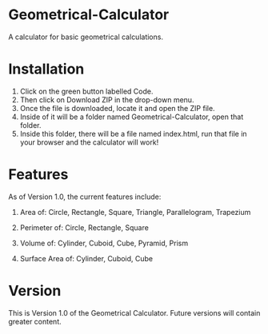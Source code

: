 # Geometrical-Calculator
A calculator for basic geometrical calculations.

# Installation
1) Click on the green button labelled Code.
2) Then click on Download ZIP in the drop-down menu.
3) Once the file is downloaded, locate it and open the ZIP file.
4) Inside of it will be a folder named Geometrical-Calculator, open that folder.
5) Inside this folder, there will be a file named index.html, run that file in your browser and the calculator will work!

# Features
As of Version 1.0, the current features include:
1) Area of:
Circle,
Rectangle,
Square,
Triangle,
Parallelogram,
Trapezium

2) Perimeter of:
Circle,
Rectangle,
Square

3) Volume of:
Cylinder,
Cuboid,
Cube,
Pyramid,
Prism
  
4) Surface Area of:
Cylinder,
Cuboid,
Cube

# Version
This is Version 1.0 of the Geometrical Calculator. Future versions will contain greater content.
